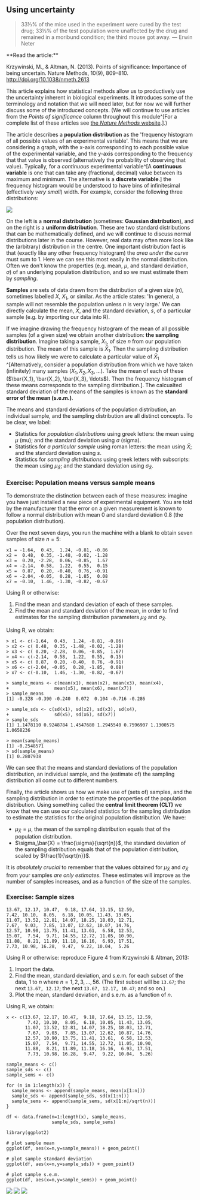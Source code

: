 ## Using uncertainty

> 33⅓% of the mice used in the experiment were cured by the test drug; 33⅓% of the test population were unaffected by the drug and remained in a moribund condition; the third mouse got away. — Erwin Neter

<div class="action">
**Read the article:**

Krzywinski, M., & Altman, N. (2013). Points of significance: Importance of being uncertain. Nature Methods, 10(9), 809–810. <http://doi.org/10.1038/nmeth.2613>

</div>

This article explains how statistical methods allow us to productively use the uncertainty inherent in biological experiments.
It introduces some of the terminology and notation that we will need later, but for now we will further discuss some of the introduced concepts.
(We will continue to use articles from the *Points of significance* column throughout this module^[For a complete list of these articles see [the *Nature Methods* website](http://www.nature.com/collections/qghhqm/pointsofsignificance).].)

The article describes a **population distribution** as the 'frequency histogram of all possible values of an experimental variable'.
This means that we are considering a graph, with the x-axis corresponding to each possible value of the experimental variable, and the y-axis corresponding to the frequency that that value is observed (alternatively the probability of observing that value).
Typically, for a *continuous* experimental variable^[A **continuous variable** is one that can take any (fractional, decimal) value between its maximum and minimum. The alternative is a **discrete variable**.] the frequency histogram would be understood to have bins of infinitesimal (effectively *very small*) width.
For example, consider the following three distributions:

![](figures/distributions.png)

On the left is a **normal distribution** (sometimes: **Gaussian distribution**), and on the right is a **uniform distribution**.
These are two standard distributions that can be mathematically defined, and we will continue to discuss normal distributions later in the course.
However, real data may often more look like the (arbitrary) distribution in the centre.
One important distribution fact is that (exactly like any other frequency histogram) the *area under the curve* must sum to 1.
Here we can see this most easily in the normal distribution.
Often we don't know the properties (e.g. mean, $\mu$, and standard deviation, $\sigma$) of an underlying population distribution, and so we must estimate them by *sampling*.

**Samples** are sets of data drawn from the distribution of a given size ($n$), sometimes labelled $X$, $X_1$, or similar.
As the article states: 'In general, a sample will not resemble the population unless $n$ is very large.'
We can directly calculate the mean, $\bar{X}$, and the standard deviation, $s$, of a particular sample (e.g. by importing our data into R).

If we imagine drawing the frequency histogram of the mean of all possible samples (of a given size) we obtain another distribution: **the sampling distribution**.
Imagine taking a sample, $X_1$, of size $n$ from our population distribution.
The mean of this sample is $\bar{X}_1$.
Then the sampling distribution tells us how likely we were to calculate a particular value of $\bar{X}_1$ ^[Alternatively, consider a population distribution from which we have taken (infinitely) many samples ($X_1, X_2, X_3, \ldots$).
Take the mean of each of these ($\bar{X_1}, \bar{X_2}, \bar{X_3}, \ldots$).
Then the frequency histogram of these means corresponds to the sampling distribution.].
The calcualted standard deviation of the means of the samples is known as the **standard error of the mean (s.e.m.)**.

The means and standard deviations of the population distribution, an individual sample, and the sampling distribution are all distinct concepts.
To be clear, we label:

- Statistics for *population distributions* using greek letters: the mean using $\mu$ (mu); and the standard deviation using $\sigma$ (sigma).
- Statistics for *a particular sample* using roman letters: the mean using $\bar{X}$; and the standard deviation using $s$.
- Statistics for *sampling distributions* using greek letters with subscripts: the mean using $\mu_\bar{X}$; and the standard deviation using $\sigma_\bar{X}$.

<div class="exercise">

### Exercise: Population means versus sample means

To demonstrate the distinction between each of these measures: imagine you have just installed a new piece of experimental equipment.
You are told by the manufacturer that the error on a given measurement is known to follow a normal distribution with mean 0 and standard deviation 0.8 (the population distribution).

Over the next seven days, you run the machine with a blank to obtain seven samples of size $n=5$:

    x1 = -1.64,  0.43,  1.24, -0.81, -0.86
    x2 =  0.48,  0.35, -1.48, -0.02, -1.28
    x3 =  0.20, -2.28,  0.06, -0.85,  1.67
    x4 = -2.14,  0.58,  1.22,  0.55,  0.15
    x5 =  0.87,  0.20, -0.40,  0.76, -0.91
    x6 = -2.04, -0.05,  0.28, -1.85,  0.08
    x7 = -0.10,  1.46, -1.30, -0.82, -0.67

Using R or otherwise:

1. Find the mean and standard deviation of each of these samples.
2. Find the mean and standard deviation of the mean, in order to find estimates for the sampling distribution parameters $\mu_\bar{X}$ and $\sigma_\bar{X}$.

<div class="answer">

Using R, we obtain:

    > x1 <- c(-1.64,  0.43,  1.24, -0.81, -0.86)
    > x2 <- c( 0.48,  0.35, -1.48, -0.02, -1.28)
    > x3 <- c( 0.20, -2.28,  0.06, -0.85,  1.67)
    > x4 <- c(-2.14,  0.58,  1.22,  0.55,  0.15)
    > x5 <- c( 0.87,  0.20, -0.40,  0.76, -0.91)
    > x6 <- c(-2.04, -0.05,  0.28, -1.85,  0.08)
    > x7 <- c(-0.10,  1.46, -1.30, -0.82, -0.67)

    > sample_means <- c(mean(x1), mean(x2), mean(x3), mean(x4),
    +                 mean(x5), mean(x6), mean(x7))
    > sample_means
    [1] -0.328 -0.390 -0.240  0.072  0.104 -0.716 -0.286

    > sample_sds <- c(sd(x1), sd(x2), sd(x3), sd(x4),
    +                 sd(x5), sd(x6), sd(x7))
    > sample_sds
    [1] 1.1478110 0.9248784 1.4547680 1.2945540 0.7596907 1.1300575 1.0658236

    > mean(sample_means)
    [1] -0.2548571
    > sd(sample_means)
    [1] 0.2807938

We can see that the means and standard deviations of the population distribution, an individual sample, and the (estimate of) the sampling distribution all come out to different numbers.

</div>
</div>

Finally, the article shows us how we make use of (sets of) samples, and the sampling distribution in order to estimate the properties of the population distribution.
Using something called the **central limit theorem (CLT)** we know that we can use our calculated statistics for the sampling distribution to estimate the statistics for the original population distribution.
We have:

- $\mu_\bar{X} = \mu$, the mean of the sampling distribution equals that of the population distribution.
- $\sigma_\bar{X} = \frac{\sigma}{\sqrt{n}}$, the standard deviation of the sampling distribution equals that of the population distribution, scaled by $\frac{1}{\sqrt{n}}$.

It is *absolutely crucial* to remember that the values obtained for $\mu_\bar{X}$ and $\sigma_\bar{X}$ from your samples *are only estimates*.
These estimates will improve as the number of samples increases, and as a function of the size of the samples.

<div class="exercise">

### Exercise: Sample sizes

    13.67, 12.17, 10.47,  9.18, 17.64, 13.15, 12.59,
    7.42, 10.10,  8.05,  6.18, 10.05, 11.43, 13.05,
    11.07, 13.52, 12.81, 14.07, 18.25, 18.03, 12.71,
    7.67,  9.03,  7.85, 13.07, 12.62, 10.87, 14.76,
    12.57, 10.90, 13.75, 11.41, 13.61,  6.58, 12.53,
    15.07,  7.54,  9.71, 14.55, 12.72, 11.05, 10.90,
    11.88,  8.21, 11.89, 11.18, 16.16,  6.93, 17.51,
    7.73, 10.98, 16.28,  9.47,  9.22, 10.04,  5.26

Using R or otherwise: reproduce Figure 4 from Krzywinski & Altman, 2013:

1. Import the data.
2. Find the mean, standard deviation, and s.e.m. for each subset of the data, 1 to $n$ where $n=1,2,3,\ldots,56$. (The first subset will be `13.67`; the next `13.67, 12.17`; the next `13.67, 12.17, 10.47`; and so on.)
3. Plot the mean, standard deviation, and s.e.m. as a function of $n$.

<div class="answer">

Using R, we obtain:

    x <- c(13.67, 12.17, 10.47,  9.18, 17.64, 13.15, 12.59,
            7.42, 10.10,  8.05,  6.18, 10.05, 11.43, 13.05,
           11.07, 13.52, 12.81, 14.07, 18.25, 18.03, 12.71,
            7.67,  9.03,  7.85, 13.07, 12.62, 10.87, 14.76,
           12.57, 10.90, 13.75, 11.41, 13.61,  6.58, 12.53,
           15.07,  7.54,  9.71, 14.55, 12.72, 11.05, 10.90,
           11.88,  8.21, 11.89, 11.18, 16.16,  6.93, 17.51,
            7.73, 10.98, 16.28,  9.47,  9.22, 10.04,  5.26)

    sample_means <- c()
    sample_sds <- c()
    sample_sems <- c()

    for (n in 1:length(x)) {
      sample_means <- append(sample_means, mean(x[1:n]))
      sample_sds <- append(sample_sds, sd(x[1:n]))
      sample_sems <- append(sample_sems, sd(x[1:n]/sqrt(n)))
    }

    df <- data.frame(n=1:length(x), sample_means,
                     sample_sds, sample_sems)

    library(ggplot2)

    # plot sample mean
    ggplot(df, aes(x=n,y=sample_means)) + geom_point()

    # plot sample standard deviation
    ggplot(df, aes(x=n,y=sample_sds)) + geom_point()

    # plot sample s.e.m.
    ggplot(df, aes(x=n,y=sample_sems)) + geom_point()

![](figures/sample_means.png)
![](figures/sample_sds.png)
![](figures/sample_sems.png)

</div>
</div>
